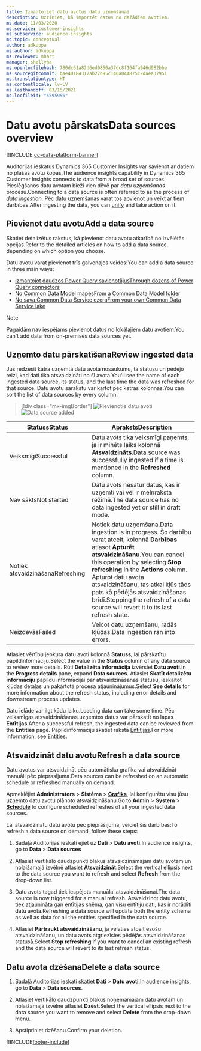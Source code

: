 ```yaml
---
title: Izmantojiet datu avotus datu uzņemšanai
description: Uzziniet, kā importēt datus no dažādiem avotiem.
ms.date: 11/03/2020
ms.service: customer-insights
ms.subservice: audience-insights
ms.topic: conceptual
author: adkuppa
ms.author: adkuppa
ms.reviewer: mhart
manager: shellyha
ms.openlocfilehash: 780dc61a82d6ed9856a37dc8f164fa946d982bbe
ms.sourcegitcommit: bae40184312ab27b95c140a044875c2daea37951
ms.translationtype: HT
ms.contentlocale: lv-LV
ms.lasthandoff: 03/15/2021
ms.locfileid: "5595956"
---
```

# <a name="data-sources-overview"></a><span data-ttu-id="b0d59-103">Datu avotu pārskats</span><span class="sxs-lookup"><span data-stu-id="b0d59-103">Data sources overview</span></span>

[!INCLUDE [cc-data-platform-banner](../includes/cc-data-platform-banner.md)]

<span data-ttu-id="b0d59-104">Auditorijas ieskatus Dynamics 365 Customer Insights var savienot ar datiem no plašas avotu kopas.</span><span class="sxs-lookup"><span data-stu-id="b0d59-104">The audience insights capability in Dynamics 365 Customer Insights connects to data from a broad set of sources.</span></span> <span data-ttu-id="b0d59-105">Pieslēgšanos datu avotam bieži vien dēvē par *datu uzņemšanas* procesu.</span><span class="sxs-lookup"><span data-stu-id="b0d59-105">Connecting to a data source is often referred to as the process of *data ingestion*.</span></span> <span data-ttu-id="b0d59-106">Pēc datu uzņemšanas varat tos [apvienot](data-unification.md) un veikt ar tiem darbības.</span><span class="sxs-lookup"><span data-stu-id="b0d59-106">After ingesting the data, you can [unify](data-unification.md) and take action on it.</span></span>

## <a name="add-a-data-source"></a><span data-ttu-id="b0d59-107">Pievienot datu avotu</span><span class="sxs-lookup"><span data-stu-id="b0d59-107">Add a data source</span></span>

<span data-ttu-id="b0d59-108">Skatiet detalizētus rakstus, kā pievienot datu avotu atkarībā no izvēlētās opcijas.</span><span class="sxs-lookup"><span data-stu-id="b0d59-108">Refer to the detailed articles on how to add a data source, depending on which option you choose.</span></span>

<span data-ttu-id="b0d59-109">Datu avotu varat pievienot trīs galvenajos veidos:</span><span class="sxs-lookup"><span data-stu-id="b0d59-109">You can add a data source in three main ways:</span></span>

- [<span data-ttu-id="b0d59-110">Izmantojot daudzos Power Query savienotājus</span><span class="sxs-lookup"><span data-stu-id="b0d59-110">Through dozens of Power Query connectors</span></span>](connect-power-query.md)
- [<span data-ttu-id="b0d59-111">No Common Data Model mapes</span><span class="sxs-lookup"><span data-stu-id="b0d59-111">From a Common Data Model folder</span></span>](connect-common-data-model.md)
- [<span data-ttu-id="b0d59-112">No sava Common Data Service ezera</span><span class="sxs-lookup"><span data-stu-id="b0d59-112">From your own Common Data Service lake</span></span>](connect-common-data-service-lake.md)

> [!NOTE]
> <span data-ttu-id="b0d59-113">Pagaidām nav iespējams pievienot datus no lokālajiem datu avotiem.</span><span class="sxs-lookup"><span data-stu-id="b0d59-113">You can't add data from on-premises data sources yet.</span></span>

## <a name="review-ingested-data"></a><span data-ttu-id="b0d59-114">Uzņemto datu pārskatīšana</span><span class="sxs-lookup"><span data-stu-id="b0d59-114">Review ingested data</span></span>

<span data-ttu-id="b0d59-115">Jūs redzēsit katra uzņemtā datu avota nosaukumu, tā statusu un pēdējo reizi, kad dati tika atsvaidzināti no šī avota.</span><span class="sxs-lookup"><span data-stu-id="b0d59-115">You'll see the name of each ingested data source, its status, and the last time the data was refreshed for that source.</span></span> <span data-ttu-id="b0d59-116">Datu avotu sarakstu var kārtot pēc katras kolonnas.</span><span class="sxs-lookup"><span data-stu-id="b0d59-116">You can sort the list of data sources by every column.</span></span>

> [!div class="mx-imgBorder"]
> <span data-ttu-id="b0d59-117">![Pievienotie datu avoti](media/configure-data-datasource-added.png "Pievienotie datu avoti")</span><span class="sxs-lookup"><span data-stu-id="b0d59-117">![Data source added](media/configure-data-datasource-added.png "Data source added")</span></span>

|<span data-ttu-id="b0d59-118">Statuss</span><span class="sxs-lookup"><span data-stu-id="b0d59-118">Status</span></span>  |<span data-ttu-id="b0d59-119">Apraksts</span><span class="sxs-lookup"><span data-stu-id="b0d59-119">Description</span></span>  |
|---------|---------|
|<span data-ttu-id="b0d59-120">Veiksmīgi</span><span class="sxs-lookup"><span data-stu-id="b0d59-120">Successful</span></span>   |<span data-ttu-id="b0d59-121">Datu avots tika veiksmīgi paņemts, ja ir minēts laiks kolonnā **Atsvaidzināts**.</span><span class="sxs-lookup"><span data-stu-id="b0d59-121">Data source was successfully ingested if a time is mentioned in the **Refreshed** column.</span></span>
|<span data-ttu-id="b0d59-122">Nav sākts</span><span class="sxs-lookup"><span data-stu-id="b0d59-122">Not started</span></span>   |<span data-ttu-id="b0d59-123">Datu avots nesatur datus, kas ir uzņemti vai vēl ir melnraksta režīmā.</span><span class="sxs-lookup"><span data-stu-id="b0d59-123">The data source has no data ingested yet or still in draft mode.</span></span>         |
|<span data-ttu-id="b0d59-124">Notiek atsvaidzināšana</span><span class="sxs-lookup"><span data-stu-id="b0d59-124">Refreshing</span></span>    |<span data-ttu-id="b0d59-125">Notiek datu uzņemšana.</span><span class="sxs-lookup"><span data-stu-id="b0d59-125">Data ingestion is in progress.</span></span> <span data-ttu-id="b0d59-126">Šo darbību varat atcelt, kolonnā **Darbības** atlasot **Apturēt atsvaidzināšanu**.</span><span class="sxs-lookup"><span data-stu-id="b0d59-126">You can cancel this operation by selecting **Stop refreshing** in the **Actions** column.</span></span> <span data-ttu-id="b0d59-127">Apturot datu avota atsvaidzināšanu, tas atkal kļūs tāds pats kā pēdējās atsvaidzināšanas brīdī.</span><span class="sxs-lookup"><span data-stu-id="b0d59-127">Stopping the refresh of a data source will revert it to its last refresh state.</span></span>       |
|<span data-ttu-id="b0d59-128">Neizdevās</span><span class="sxs-lookup"><span data-stu-id="b0d59-128">Failed</span></span>     |<span data-ttu-id="b0d59-129">Veicot datu uzņemšanu, radās kļūdas.</span><span class="sxs-lookup"><span data-stu-id="b0d59-129">Data ingestion ran into errors.</span></span>         |

<span data-ttu-id="b0d59-130">Atlasiet vērtību jebkura datu avoti kolonnā **Statuss**, lai pārskatītu papildinformāciju.</span><span class="sxs-lookup"><span data-stu-id="b0d59-130">Select the value in the **Status** column of any data source to review more details.</span></span> <span data-ttu-id="b0d59-131">Rūtī **Detalizēta informācija** izvērsiet **Datu avoti**.</span><span class="sxs-lookup"><span data-stu-id="b0d59-131">In the **Progress details** pane, expand **Data sources**.</span></span> <span data-ttu-id="b0d59-132">Atlasiet **Skatīt detalizētu informāciju** papildu informācijai par atsvaidzināšanas statusu, ieskaitot kļūdas detaļas un pakārtotā procesa atjauninājumus.</span><span class="sxs-lookup"><span data-stu-id="b0d59-132">Select **See details** for more information about the refresh status, including error details and downstream process updates.</span></span>

<span data-ttu-id="b0d59-133">Datu ielāde var ilgt kādu laiku.</span><span class="sxs-lookup"><span data-stu-id="b0d59-133">Loading data can take some time.</span></span> <span data-ttu-id="b0d59-134">Pēc veiksmīgas atsvaidzināšanas uzņemtos datus var pārskatīt no lapas **Entītijas**.</span><span class="sxs-lookup"><span data-stu-id="b0d59-134">After a successful refresh, the ingested data can be reviewed from the **Entities** page.</span></span> <span data-ttu-id="b0d59-135">Papildinformāciju skatiet rakstā [Entītijas](entities.md).</span><span class="sxs-lookup"><span data-stu-id="b0d59-135">For more information, see [Entities](entities.md).</span></span>

## <a name="refresh-a-data-source"></a><span data-ttu-id="b0d59-136">Atsvaidzināt datu avotu</span><span class="sxs-lookup"><span data-stu-id="b0d59-136">Refresh a data source</span></span>

<span data-ttu-id="b0d59-137">Datu avotus var atsvaidzināt pēc automātiska grafika vai atsvaidzināt manuāli pēc pieprasījuma.</span><span class="sxs-lookup"><span data-stu-id="b0d59-137">Data sources can be refreshed on an automatic schedule or refreshed manually on demand.</span></span> 

<span data-ttu-id="b0d59-138">Apmeklējiet **Administrators** > **Sistēma** > [**Grafiks**](system.md#schedule-tab), lai konfigurētu visu jūsu uzņemto datu avotu plānoto atsvaidzināšanu.</span><span class="sxs-lookup"><span data-stu-id="b0d59-138">Go to **Admin** > **System** > [**Schedule**](system.md#schedule-tab) to configure scheduled refreshes of all your ingested data sources.</span></span>

<span data-ttu-id="b0d59-139">Lai atsvaidzinātu datu avotu pēc pieprasījuma, veiciet šīs darbības:</span><span class="sxs-lookup"><span data-stu-id="b0d59-139">To refresh a data source on demand, follow these steps:</span></span>

1. <span data-ttu-id="b0d59-140">Sadaļā Auditorijas ieskati ejiet uz **Dati** > **Datu avoti**.</span><span class="sxs-lookup"><span data-stu-id="b0d59-140">In audience insights, go to **Data** > **Data sources**</span></span>

2. <span data-ttu-id="b0d59-141">Atlasiet vertikālo daudzpunkti blakus atsvaidzināmajam datu avotam un nolaižamajā izvēlnē atlasiet **Atsvaidzināt**.</span><span class="sxs-lookup"><span data-stu-id="b0d59-141">Select the vertical ellipsis next to the data source you want to refresh and select **Refresh** from the drop-down list.</span></span>

3. <span data-ttu-id="b0d59-142">Datu avots tagad tiek iespējots manuālai atsvaidzināšanai.</span><span class="sxs-lookup"><span data-stu-id="b0d59-142">The data source is now triggered for a manual refresh.</span></span> <span data-ttu-id="b0d59-143">Atsvaidzinot datu avotu, tiek atjaunināta gan entītijas shēma, gan visu entītiju dati, kas ir norādīti datu avotā.</span><span class="sxs-lookup"><span data-stu-id="b0d59-143">Refreshing a data source will update both the entity schema as well as data for all the entities specified in the data source.</span></span>

4. <span data-ttu-id="b0d59-144">Atlasiet **Pārtraukt atsvaidzināšanu**, ja vēlaties atcelt esošu atsvaidzināšanu, un datu avots atgriezīsies pēdējās atsvaidzināšanas statusā.</span><span class="sxs-lookup"><span data-stu-id="b0d59-144">Select **Stop refreshing** if you want to cancel an existing refresh and the data source will revert to its last refresh status.</span></span>

## <a name="delete-a-data-source"></a><span data-ttu-id="b0d59-145">Datu avota dzēšana</span><span class="sxs-lookup"><span data-stu-id="b0d59-145">Delete a data source</span></span>

1. <span data-ttu-id="b0d59-146">Sadaļā Auditorijas ieskati skatiet **Dati** > **Datu avoti**.</span><span class="sxs-lookup"><span data-stu-id="b0d59-146">In audience insights, go to **Data** > **Data sources**.</span></span>

2. <span data-ttu-id="b0d59-147">Atlasiet vertikālo daudzpunkti blakus noņemamajam datu avotam un nolaižamajā izvēlnē atlasiet **Dzēst**.</span><span class="sxs-lookup"><span data-stu-id="b0d59-147">Select the vertical ellipsis next to the data source you want to remove and select **Delete** from the drop-down menu.</span></span>

3. <span data-ttu-id="b0d59-148">Apstipriniet dzēšanu.</span><span class="sxs-lookup"><span data-stu-id="b0d59-148">Confirm your deletion.</span></span>


[!INCLUDE[footer-include](../includes/footer-banner.md)]